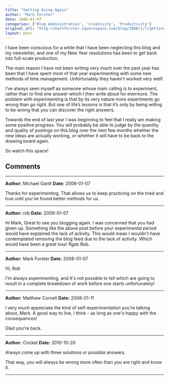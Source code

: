```yaml
---
title: "Getting Going Again"
author: "Mark Forster"
date: 2008-01-07
categories: ['Blog Administration', 'Creativity', 'Productivity']
original_url: "http://markforster.squarespace.com/blog/2008/1/7/getting-going-again.html"
layout: post
---
```


I have been conscious for a while that I have been neglecting this blog and my newsletter, and one of my New Year resolutions has been to get back into full-scale production.

The main reason I have not been writing very much over the past year has been that I have spent most of that year experimenting with some new methods of time management. Unfortunately they haven’t worked very well!

I’ve always seen myself as someone whose main calling is to experiment, rather than to find one answer which I then write about for evermore. The problem with experimenting is that by its very nature more experiments go wrong than go right. But one of life’s lessons is that it’s only by being willing to be wrong that you can discover the right answers.

Towards the end of last year I was beginning to feel that I really am making some positive progress. You will probably be able to judge by the quantity and quality of postings on this blog over the next few months whether the new ideas are actually working, or whether it will have to be back to the drawing board again.

So watch this space!


## Comments

---

**Author:** Michael Gantt
**Date:** 2008-01-07

Thanks for experimenting. That allows us to keep practicing on the tried and true until you've found better methods for us.

---

**Author:** rob
**Date:** 2008-01-07

Hi Mark, Great to see you blogging again. I was concerned that you had given up. Something like the above post before your experimental period would have explained the lack of activity. This would mean I wouldn't have contemplated removing the blog feed due to the lack of activity. Which would have been a great loss! Rgds Rob.

---

**Author:** Mark Forster
**Date:** 2008-01-07

Hi, Rob  
  
I'm always experimenting, and it's not possible to tell which are going to result in a complete breakdown of work before one starts unfortunately!

---

**Author:** Matthew Cornell
**Date:** 2008-01-11

I very much appreciate the kind of self-experimentation you're talking about, Mark. A good way to live, I think - as long as one's happy with the consequences!  
  
Glad you're back.

---

**Author:** Cricket
**Date:** 2010-10-20

Always come up with three solutions or possible answers.  
  
That way, you will always be wrong more often than you are right and know it.

---

